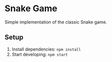 # Snake Game

Simple implementation of the classic Snake game.

## Setup
1. Install dependencies: `npm install`
2. Start developing: `npm start`
